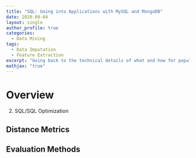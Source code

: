 ```yaml
---
title: "SQL: Going into Applications with MySQL and MongoDB"
date: 2020-09-04
layout: single
author_profile: true
categories:
  - Data Mining
tags: 
  - Data Imputation
  - Feature Extraction
excerpt: "Going back to the technical details of what and how for popular SQL and NoSQL dbms"
mathjax: "true"
---
```

# Overview
2. SQL/SQL Optimization
## Distance Metrics

## Evaluation Methods